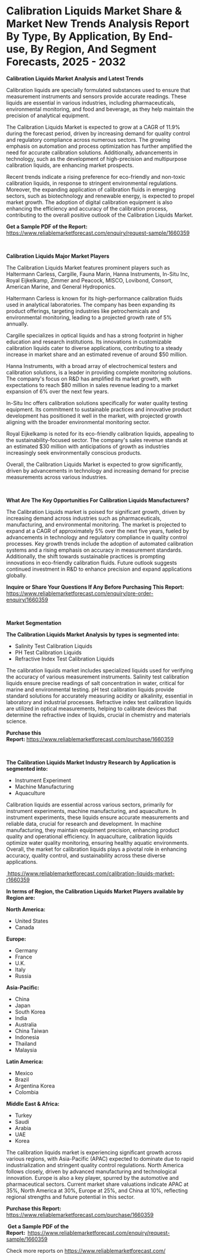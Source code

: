 <p><h1>Calibration Liquids Market Share & Market New Trends Analysis Report By Type, By Application, By End-use, By Region, And Segment Forecasts, 2025 - 2032</h1></p><p><strong>Calibration Liquids Market Analysis and Latest Trends</strong></p>
<p><p>Calibration liquids are specially formulated substances used to ensure that measurement instruments and sensors provide accurate readings. These liquids are essential in various industries, including pharmaceuticals, environmental monitoring, and food and beverage, as they help maintain the precision of analytical equipment. </p><p>The Calibration Liquids Market is expected to grow at a CAGR of 11.9% during the forecast period, driven by increasing demand for quality control and regulatory compliance across numerous sectors. The growing emphasis on automation and process optimization has further amplified the need for accurate calibration solutions. Additionally, advancements in technology, such as the development of high-precision and multipurpose calibration liquids, are enhancing market prospects.</p><p>Recent trends indicate a rising preference for eco-friendly and non-toxic calibration liquids, in response to stringent environmental regulations. Moreover, the expanding application of calibration fluids in emerging sectors, such as biotechnology and renewable energy, is expected to propel market growth. The adoption of digital calibration equipment is also enhancing the efficiency and accuracy of the calibration process, contributing to the overall positive outlook of the Calibration Liquids Market.</p></p>
<p><strong>Get a Sample PDF of the Report:&nbsp;</strong> <a href="https://www.reliablemarketforecast.com/enquiry/request-sample/1660359?utm_campaign=3197&utm_medium=2&utm_source=Github&utm_content=ia&utm_term=01042025&utm_id=calibration-liquids">https://www.reliablemarketforecast.com/enquiry/request-sample/1660359</a></p>
<p>&nbsp;</p>
<p><strong>Calibration Liquids Major Market Players</strong></p>
<p><p>The Calibration Liquids Market features prominent players such as Haltermann Carless, Cargille, Fauna Marin, Hanna Instruments, In-Situ Inc, Royal Eijkelkamp, Zimmer and Peacock, MISCO, Lovibond, Consort, American Marine, and General Hydroponics. </p><p>Haltermann Carless is known for its high-performance calibration fluids used in analytical laboratories. The company has been expanding its product offerings, targeting industries like petrochemicals and environmental monitoring, leading to a projected growth rate of 5% annually.</p><p>Cargille specializes in optical liquids and has a strong footprint in higher education and research institutions. Its innovations in customizable calibration liquids cater to diverse applications, contributing to a steady increase in market share and an estimated revenue of around $50 million.</p><p>Hanna Instruments, with a broad array of electrochemical testers and calibration solutions, is a leader in providing complete monitoring solutions. The company's focus on R&D has amplified its market growth, with expectations to reach $80 million in sales revenue leading to a market expansion of 6% over the next few years.</p><p>In-Situ Inc offers calibration solutions specifically for water quality testing equipment. Its commitment to sustainable practices and innovative product development has positioned it well in the market, with projected growth aligning with the broader environmental monitoring sector.</p><p>Royal Eijkelkamp is noted for its eco-friendly calibration liquids, appealing to the sustainability-focused sector. The company's sales revenue stands at an estimated $30 million with anticipations of growth as industries increasingly seek environmentally conscious products.</p><p>Overall, the Calibration Liquids Market is expected to grow significantly, driven by advancements in technology and increasing demand for precise measurements across various industries.</p></p>
<p>&nbsp;</p>
<p><strong>What Are The Key Opportunities For Calibration Liquids Manufacturers?</strong></p>
<p><p>The Calibration Liquids market is poised for significant growth, driven by increasing demand across industries such as pharmaceuticals, manufacturing, and environmental monitoring. The market is projected to expand at a CAGR of approximately 5% over the next five years, fueled by advancements in technology and regulatory compliance in quality control processes. Key growth trends include the adoption of automated calibration systems and a rising emphasis on accuracy in measurement standards. Additionally, the shift towards sustainable practices is prompting innovations in eco-friendly calibration fluids. Future outlook suggests continued investment in R&D to enhance precision and expand applications globally.</p></p>
<p><strong>Inquire or Share Your Questions If Any Before Purchasing This Report:</strong> <a href="https://www.reliablemarketforecast.com/enquiry/pre-order-enquiry/1660359?utm_campaign=3197&utm_medium=2&utm_source=Github&utm_content=ia&utm_term=01042025&utm_id=calibration-liquids">https://www.reliablemarketforecast.com/enquiry/pre-order-enquiry/1660359</a></p>
<p>&nbsp;</p>
<p><strong>Market Segmentation</strong></p>
<p><strong>The Calibration Liquids Market Analysis by types is segmented into:</strong></p>
<p><ul><li>Salinity Test Calibration Liquids</li><li>PH Test Calibration Liquids</li><li>Refractive Index Test Calibration Liquids</li></ul></p>
<p><p>The calibration liquids market includes specialized liquids used for verifying the accuracy of various measurement instruments. Salinity test calibration liquids ensure precise readings of salt concentration in water, critical for marine and environmental testing. pH test calibration liquids provide standard solutions for accurately measuring acidity or alkalinity, essential in laboratory and industrial processes. Refractive index test calibration liquids are utilized in optical measurements, helping to calibrate devices that determine the refractive index of liquids, crucial in chemistry and materials science.</p></p>
<p><strong>Purchase this Report:&nbsp;</strong><a href="https://www.reliablemarketforecast.com/purchase/1660359?utm_campaign=3197&utm_medium=2&utm_source=Github&utm_content=ia&utm_term=01042025&utm_id=calibration-liquids">https://www.reliablemarketforecast.com/purchase/1660359</a></p>
<p>&nbsp;</p>
<p><strong>The Calibration Liquids Market Industry Research by Application is segmented into:</strong></p>
<p><ul><li>Instrument Experiment</li><li>Machine Manufacturing</li><li>Aquaculture</li></ul></p>
<p><p>Calibration liquids are essential across various sectors, primarily for instrument experiments, machine manufacturing, and aquaculture. In instrument experiments, these liquids ensure accurate measurements and reliable data, crucial for research and development. In machine manufacturing, they maintain equipment precision, enhancing product quality and operational efficiency. In aquaculture, calibration liquids optimize water quality monitoring, ensuring healthy aquatic environments. Overall, the market for calibration liquids plays a pivotal role in enhancing accuracy, quality control, and sustainability across these diverse applications.</p></p>
<p><a href="https://www.reliablemarketforecast.com/calibration-liquids-market-r1660359?utm_campaign=3197&utm_medium=2&utm_source=Github&utm_content=ia&utm_term=01042025&utm_id=calibration-liquids">&nbsp;https://www.reliablemarketforecast.com/calibration-liquids-market-r1660359</a></p>
<p><strong>In terms of Region, the Calibration Liquids Market Players available by Region are:</strong></p>
<p>
    <p> <strong> North America: </strong>
        <ul>
            <li>United States</li>
            <li>Canada</li>
        </ul>
        </p> 
    <p> <strong> Europe: </strong>
        <ul>
            <li>Germany</li>
            <li>France</li>
            <li>U.K.</li>
            <li>Italy</li>
            <li>Russia</li>
        </ul>
        </p> 
    <p> <strong> Asia-Pacific: </strong>
        <ul>
            <li>China</li>
            <li>Japan</li>
            <li>South Korea</li>
            <li>India</li>
            <li>Australia</li>
            <li>China Taiwan</li>
            <li>Indonesia</li>
            <li>Thailand</li>
            <li>Malaysia</li>
        </ul>
        </p> 
    <p> <strong> Latin America: </strong>
        <ul>
            <li>Mexico</li>
            <li>Brazil</li>
            <li>Argentina Korea</li>
            <li>Colombia</li>
        </ul>
        </p> 
    <p> <strong> Middle East & Africa: </strong>
        <ul>
            <li>Turkey</li>
            <li>Saudi</li>
            <li>Arabia</li>
            <li>UAE</li>
            <li>Korea</li>
        </ul>
    </p>
    </p>
<p><p>The calibration liquids market is experiencing significant growth across various regions, with Asia-Pacific (APAC) expected to dominate due to rapid industrialization and stringent quality control regulations. North America follows closely, driven by advanced manufacturing and technological innovation. Europe is also a key player, spurred by the automotive and pharmaceutical sectors. Current market share valuations indicate APAC at 35%, North America at 30%, Europe at 25%, and China at 10%, reflecting regional strengths and future potential in this sector.</p></p>
<p><strong>Purchase this Report: </strong><a href="https://www.reliablemarketforecast.com/purchase/1660359?utm_campaign=3197&utm_medium=2&utm_source=Github&utm_content=ia&utm_term=01042025&utm_id=calibration-liquids">https://www.reliablemarketforecast.com/purchase/1660359</a></p>
<p>&nbsp;<strong>Get a Sample PDF of the Report:&nbsp;&nbsp;</strong><a href="https://www.reliablemarketforecast.com/enquiry/request-sample/1660359?utm_campaign=3197&utm_medium=2&utm_source=Github&utm_content=ia&utm_term=01042025&utm_id=calibration-liquids">https://www.reliablemarketforecast.com/enquiry/request-sample/1660359</a></p>
<p><strong></strong></p>
<p>Check more reports on <a href="https://www.reliablemarketforecast.com/?utm_campaign=3197&utm_medium=2&utm_source=Github&utm_content=ia&utm_term=01042025&utm_id=calibration-liquids">https://www.reliablemarketforecast.com/</a></p>
